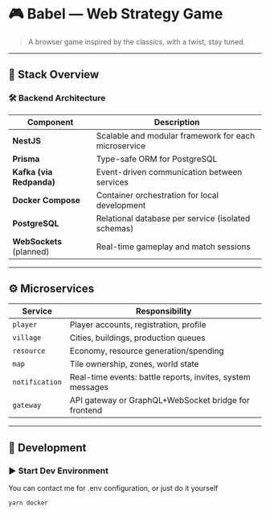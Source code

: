# 🎮 Babel — Web Strategy Game

> A browser game inspired by the classics, with a twist, stay tuned. 

---

## 🧱 Stack Overview

### 🛠️ Backend Architecture

| Component           | Description 
|--------------------|-------------
| **NestJS**          | Scalable and modular framework for each microservice 
| **Prisma**          | Type-safe ORM for PostgreSQL 
| **Kafka (via Redpanda)** | Event-driven communication between services 
| **Docker Compose**  | Container orchestration for local development 
| **PostgreSQL**      | Relational database per service (isolated schemas) 
| **WebSockets** (planned) | Real-time gameplay and match sessions 

---

## ⚙️ Microservices

| Service             | Responsibility |
|--------------------|----------------|
| `player`           | Player accounts, registration, profile 
| `village`          | Cities, buildings, production queues 
| `resource`  | Economy, resource generation/spending 
| `map`      | Tile ownership, zones, world state 
| `notification`  | Real-time events: battle reports, invites, system messages 
| `gateway`  | API gateway or GraphQL+WebSocket bridge for frontend 
---

## 🧪 Development

### ▶ Start Dev Environment

You can contact me for .env configuration, or just do it yourself
```bash
yarn docker
